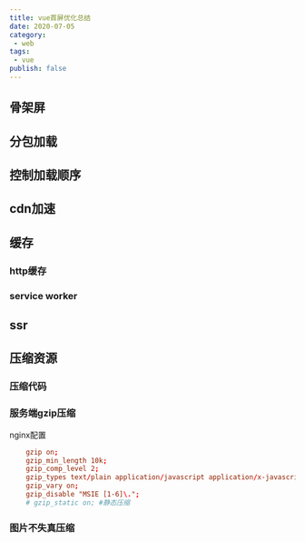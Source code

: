 ```yaml
---
title: vue首屏优化总结
date: 2020-07-05
category: 
 - web
tags: 
 - vue
publish: false
---
```


## 骨架屏

## 分包加载

## 控制加载顺序

## cdn加速

## 缓存

### http缓存

### service worker

## ssr

## 压缩资源

### 压缩代码

### 服务端gzip压缩

nginx配置

```conf
    gzip on;
    gzip_min_length 10k;
    gzip_comp_level 2;
    gzip_types text/plain application/javascript application/x-javascript text/css application/xml text/javascript application/x-httpd-php image/jpeg image/gif image/png;
    gzip_vary on;
    gzip_disable "MSIE [1-6]\.";
    # gzip_static on; #静态压缩
```

### 图片不失真压缩

